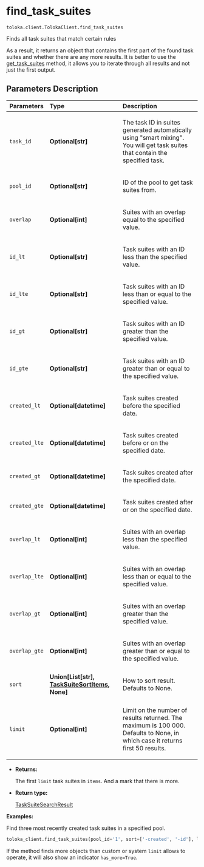 # find_task_suites
`toloka.client.TolokaClient.find_task_suites`

Finds all task suites that match certain rules


As a result, it returns an object that contains the first part of the found task suites and whether there
are any more results.
It is better to use the [get_task_suites](toloka.client.TolokaClient.get_task_suites.md) method, it allows you to iterate through all results
and not just the first output.

## Parameters Description

| Parameters | Type | Description |
| :----------| :----| :-----------|
`task_id`|**Optional\[str\]**|<p>The task ID in suites generated automatically using &quot;smart mixing&quot;. You will get task suites that contain the specified task.</p>
`pool_id`|**Optional\[str\]**|<p>ID of the pool to get task suites from.</p>
`overlap`|**Optional\[int\]**|<p>Suites with an overlap equal to the specified value.</p>
`id_lt`|**Optional\[str\]**|<p>Task suites with an ID less than the specified value.</p>
`id_lte`|**Optional\[str\]**|<p>Task suites with an ID less than or equal to the specified value.</p>
`id_gt`|**Optional\[str\]**|<p>Task suites with an ID greater than the specified value.</p>
`id_gte`|**Optional\[str\]**|<p>Task suites with an ID greater than or equal to the specified value.</p>
`created_lt`|**Optional\[datetime\]**|<p>Task suites created before the specified date.</p>
`created_lte`|**Optional\[datetime\]**|<p>Task suites created before or on the specified date.</p>
`created_gt`|**Optional\[datetime\]**|<p>Task suites created after the specified date.</p>
`created_gte`|**Optional\[datetime\]**|<p>Task suites created after or on the specified date.</p>
`overlap_lt`|**Optional\[int\]**|<p>Suites with an overlap less than the specified value.</p>
`overlap_lte`|**Optional\[int\]**|<p>Suites with an overlap less than or equal to the specified value.</p>
`overlap_gt`|**Optional\[int\]**|<p>Suites with an overlap greater than the specified value.</p>
`overlap_gte`|**Optional\[int\]**|<p>Suites with an overlap greater than or equal to the specified value.</p>
`sort`|**Union\[List\[str\], [TaskSuiteSortItems](toloka.client.search_requests.TaskSuiteSortItems.md), None\]**|<p>How to sort result. Defaults to None.</p>
`limit`|**Optional\[int\]**|<p>Limit on the number of results returned. The maximum is 100 000. Defaults to None, in which case it returns first 50 results.</p>

* **Returns:**

  The first `limit` task suites in `items`. And a mark that there is more.

* **Return type:**

  [TaskSuiteSearchResult](toloka.client.search_results.TaskSuiteSearchResult.md)

**Examples:**

Find three most recently created task suites in a specified pool.

```python
toloka_client.find_task_suites(pool_id='1', sort=['-created', '-id'], limit=3)
```

If the method finds more objects than custom or system `limit` allows to operate, it will also show an indicator `has_more=True`.
